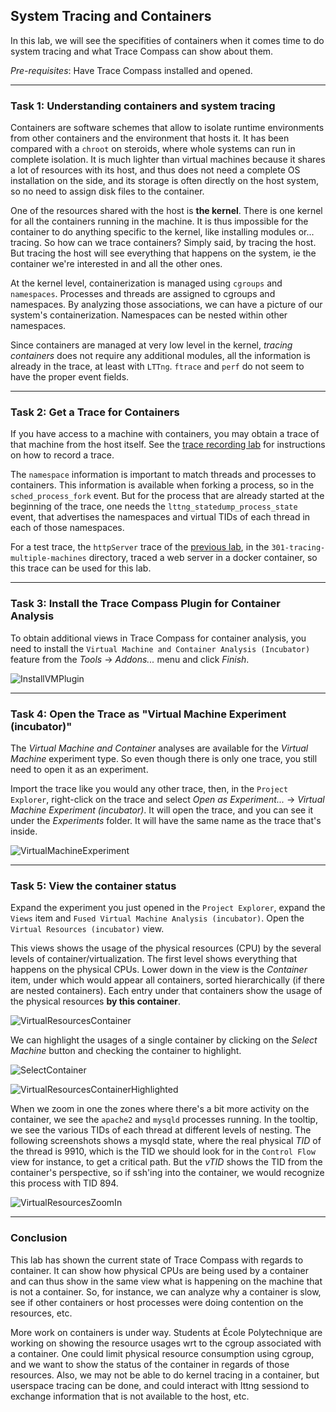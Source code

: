 ## System Tracing and Containers

In this lab, we will see the specifities of containers when it comes time to do system tracing and what Trace Compass can show about them.

*Pre-requisites*: Have Trace Compass installed and opened.

- - -

### Task 1: Understanding containers and system tracing

Containers are software schemes that allow to isolate runtime environments from other containers and the environment that hosts it. It has been compared with a `chroot` on steroids, where whole systems can run in complete isolation. It is much lighter than virtual machines because it shares a lot of resources with its host, and thus does not need a complete OS installation on the side, and its storage is often directly on the host system, so no need to assign disk files to the container.

One of the resources shared with the host is **the kernel**. There is one kernel for all the containers running in the machine. It is thus impossible for the container to do anything specific to the kernel, like installing modules or... tracing. So how can we trace containers? Simply said, by tracing the host. But tracing the host will see everything that happens on the system, ie the container we're interested in and all the other ones.

At the kernel level, containerization is managed using `cgroups` and `namespaces`. Processes and threads are assigned to cgroups and namespaces. By analyzing those associations, we can have a picture of our system's containerization. Namespaces can be nested within other namespaces.

Since containers are managed at very low level in the kernel, *tracing containers* does not require any additional modules, all the information is already in the trace, at least with `LTTng`. `ftrace` and `perf` do not seem to have the proper event fields.

- - -

### Task 2: Get a Trace for Containers

If you have access to a machine with containers, you may obtain a trace of that machine from the host itself. See the [trace recording lab](../003-record-kernel-trace-lttng/) for instructions on how to record a trace.

The `namespace` information is important to match threads and processes to containers. This information is available when forking a process, so in the `sched_process_fork` event. But for the process that are already started at the beginning of the trace, one needs the `lttng_statedump_process_state` event, that advertises the namespaces and virtual TIDs of each thread in each of those namespaces.

For a test trace, the `httpServer` trace of the [previous lab](../301-tracing-multiple-machines), in the `301-tracing-multiple-machines` directory, traced a web server in a docker container, so this trace can be used for this lab.

- - -

### Task 3: Install the Trace Compass Plugin for Container Analysis

To obtain additional views in Trace Compass for container analysis, you need to install the `Virtual Machine and Container Analysis (Incubator)` feature from the *Tools* -> *Addons...* menu and click *Finish*.

![InstallVMPlugin](screenshots/installVMPlugin.png "Install Virtual Machine Plugin")

- - -

### Task 4:  Open the Trace as "Virtual Machine Experiment (incubator)"

The *Virtual Machine and Container* analyses are available for the *Virtual Machine* experiment type. So even though there is only one trace, you still need to open it as an experiment.

Import the trace like you would any other trace, then, in the `Project Explorer`, right-click on the trace and select *Open as Experiment...* -> *Virtual Machine Experiment (incubator)*. It will open the trace, and you can see it under the *Experiments* folder. It will have the same name as the trace that's inside.

![VirtualMachineExperiment](screenshots/vmExperimentContainer.png "Virtual Machine Experiment For Containers")

- - -

### Task 5: View the container status

Expand the experiment you just opened in the `Project Explorer`, expand the `Views` item and `Fused Virtual Machine Analysis (incubator)`. Open the `Virtual Resources (incubator)` view.

This views shows the usage of the physical resources (CPU) by the several levels of container/virtualization. The first level shows everything that happens on the physical CPUs. Lower down in the view is the *Container* item, under which would appear all containers, sorted hierarchically (if there are nested containers). Each entry under that containers show the usage of the physical resources **by this container**.

![VirtualResourcesContainer](screenshots/virtualResourcesContainer.png "Virtual Resources Container")

We can highlight the usages of a single container by clicking on the *Select Machine* button and checking the container to highlight.

![SelectContainer](screenshots/selectContainer.png "Select Container")

![VirtualResourcesContainerHighlighted](screenshots/virtualResourcesContainerHighlighted.png "Virtual Resources Container Highlighted")

When we zoom in one the zones where there's a bit more activity on the container, we see the `apache2` and `mysqld` processes running. In the tooltip, we see the various TIDs of each thread at different levels of nesting. The following screenshots shows a mysqld state, where the real physical *TID* of the thread is 9910, which is the TID we should look for in the `Control Flow` view for instance, to get a critical path. But the *vTID* shows the TID from the container's perspective, so if ssh'ing into the container, we would recognize this process with TID 894.

![VirtualResourcesZoomIn](screenshots/virtualResourcesZoomIn.png "Virtual Resources Container Zooming In")

- - -

### Conclusion

This lab has shown the current state of Trace Compass with regards to container. It can show how physical CPUs are being used by a container and can thus show in the same view what is happening on the machine that is not a container. So, for instance, we can analyze why a container is slow, see if other containers or host processes were doing contention on the resources, etc.

More work on containers is under way. Students at École Polytechnique are working on showing the resource usages wrt to the cgroup associated with a container. One could limit physical resource consumption using cgroup, and we want to show the status of the container in regards of those resources. Also, we may not be able to do kernel tracing in a container, but userspace tracing can be done, and could interact with lttng sessiond to exchange information that is not available to the host, etc.
